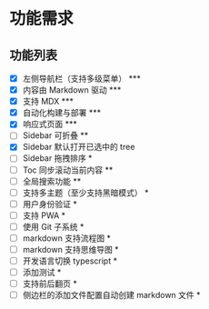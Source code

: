 # 功能需求

## 功能列表

- [x] 左侧导航栏（支持多级菜单） ***
- [x] 内容由 Markdown 驱动 ***
- [x] 支持 MDX ***
- [x] 自动化构建与部署 ***
- [x] 响应式页面 ***
- [ ] Sidebar 可折叠 **
- [x] Sidebar 默认打开已选中的 tree
- [ ] Sidebar 拖拽排序 *
- [ ] Toc 同步滚动当前内容 **
- [ ] 全局搜索功能 **
- [ ] 支持多主题（至少支持黑暗模式） *
- [ ] 用户身份验证 *
- [ ] 支持 PWA *
- [ ] 使用 Git 子系统 *
- [ ] markdown 支持流程图 *
- [ ] markdown 支持思维导图 *
- [ ] 开发语言切换 typescript *
- [ ] 添加测试 *
- [ ] 支持前后翻页 *
- [ ] 侧边栏的添加文件配置自动创建 markdown 文件 *
